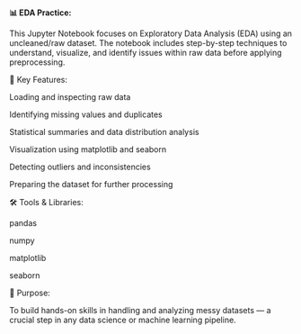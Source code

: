 **📊 EDA Practice:**

This Jupyter Notebook focuses on Exploratory Data Analysis (EDA) using an uncleaned/raw dataset. The notebook includes step-by-step techniques to understand, visualize, and identify issues within raw data before applying preprocessing.

🧩 Key Features:

Loading and inspecting raw data

Identifying missing values and duplicates

Statistical summaries and data distribution analysis

Visualization using matplotlib and seaborn

Detecting outliers and inconsistencies

Preparing the dataset for further processing

🛠️ Tools & Libraries:

pandas

numpy

matplotlib

seaborn

📌 Purpose:

To build hands-on skills in handling and analyzing messy datasets — a crucial step in any data science or machine learning pipeline.
